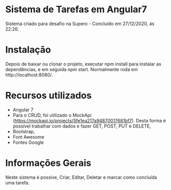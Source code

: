 # Sistema de Tarefas em Angular7
Sistema criado para desafio na Supero - Concluído em 27/12/2020, ás 22:26.

# Instalação
Depois de baixar ou clonar o projeto, executar npm install para instalar as dependências, e em seguida
npm start. Normalmente roda em http://localhost:8080/.

# Recursos utilizados
* Angular 7
* Para o CRUD, foi utilizado o MockApi (https://mockapi.io/projects/5fe1ea217a94870017681bf7). Desta forma é possível trabalhar com dados e fazer GET, POST, PUT e DELETE, 
* Bootstrap, 
* Font Awesome
* Fontes Google

# Informações Gerais
Neste sistema é possíve, Criar, Editar, Deletar e marcar como concluída uma tarefa.
